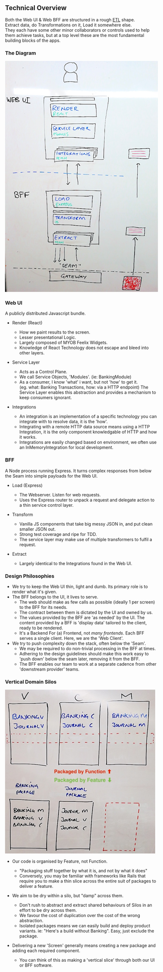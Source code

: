 ## Technical Overview

Both the Web UI & Web BFF are structured in a rough [ETL] shape.  
Extract data, do Transformations on it, Load it somewhere else.  
They each have some other minor collaborators or controls used to help them achieve tasks, but
at a top level these are the most fundamental building blocks of the apps.

### The Diagram

![overview diagram](images/overview.jpg)

### Web UI

A publicly distributed Javascript bundle.

- Render (React)
    - How we paint results to the screen.
    - Lesser presentational Logic.
    - Largely composed of MYOB Feelix Widgets.
    - Knowledge of React Technology does not escape and bleed into other layers.

- Service Layer
    - Acts as a Control Plane.
    - We call Service Objects, 'Modules'. (ie: BankingModule)
    - As a consumer, I know 'what' i want, but not 'how' to get it.  
      (eg. what: Banking Transactions, how: via a HTTP endpoint)
      The Service Layer enables this abstraction and provides a mechanism to keep consumers ignorant.

- Integrations
    - An integration is an implementation of a specific technology you can integrate with to resolve data, it is the 'how'.
    - Integrating with a remote HTTP data source means using a HTTP Integration, it is the only component knowledgable of HTTP and how it works.
    - Integrations are easily changed based on environment, we often use an InMemoryIntegration for local development. 

### BFF

A Node process running Express. It turns complex responses from below the Seam into simple payloads for the Web UI.

- Load (Express)
    - The Webserver. Listen for web requests.
    - Uses the Express router to unpack a request and delegate action to a thin service control layer.

- Transform
    - Vanilla JS components that take big messy JSON in, and put clean smaller JSON out.
    - Strong test coverage and ripe for TDD.
    - The service layer may make use of multiple transformers to fulfil a request.

- Extract
    - Largely identical to the Integrations found in the Web UI.

### Design Philosophies

- We try to keep the Web UI thin, light and dumb. Its primary role is to render what it's given.
- The BFF belongs to the UI, it lives to serve.
    - The web should make as few calls as possible (ideally 1 per screen) to the BFF for its needs.
    - The contract between them is dictated by the UI and owned by us.
    - The values provided by the BFF are 'as needed' by the UI. 
      The content provided by a BFF is 'display data' tailored to the client, ready to be rendered.  
    - It's a Backend For (a) Frontend, not _many frontends_. Each BFF serves a single client. Here, we are the 'Web Client'. 
- We try to push complexity down the stack, often below the 'Seam'. 
    - We may be required to do non-trivial processing in the BFF at times. 
    - Adhering to the design guidelines should make this work easy to 'push down' below the seam later, removing it from the BFF.
    - The BFF enables our team to work at a separate cadence from other 'downstream provider' teams.

### Vertical Domain Silos

![package-by-feature](images/package-by-feature.jpg)

- Our code is organised by Feature, not Function.
    - "Packaging stuff together by what it is, and not by what it does"
    - Conversely, you may be familiar with frameworks like Rails that require you to make a thin slice across the entire suit of packages to deliver a feature.
- We aim to be dry within a silo, but "damp" across them. 
    - Don't rush to abstract and extract shared behaviours of Silos in an effort to be dry across them.
    - We favour the cost of duplication over the cost of the wrong abstraction.
    - Isolated packages means we can easily build and deploy product variants. ie: "Here's a build without Banking". Easy, just exclude the package.

- Delivering a new 'Screen' generally means creating a new package and adding each required component.
    - You can think of this as making a 'vertical slice' through both  our UI or BFF software.

[ETL]: https://en.wikipedia.org/wiki/Extract,_transform,_load
